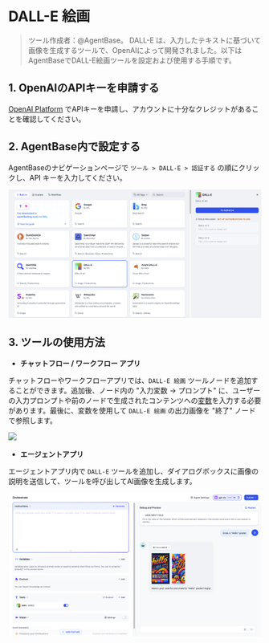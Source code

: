 # DALL-E 絵画

> ツール作成者：@AgentBase。
DALL-E は、入力したテキストに基づいて画像を生成するツールで、OpenAIによって開発されました。以下はAgentBaseでDALL-E絵画ツールを設定および使用する手順です。

## 1. OpenAIのAPIキーを申請する

[OpenAI Platform](https://platform.openai.com/) でAPIキーを申請し、アカウントに十分なクレジットがあることを確認してください。

## 2. AgentBase内で設定する

AgentBaseのナビゲーションページで `ツール > DALL-E > 認証する` の順にクリックし、API キーを入力してください。

![](../../../../img/tools-dalle.png)

## 3. ツールの使用方法

- **チャットフロー / ワークフロー アプリ**

チャットフローやワークフローアプリでは、`DALL-E 絵画` ツールノードを追加することができます。追加後、ノード内の "入力変数 → プロンプト" に、ユーザーの入力プロンプトや前のノードで生成されたコンテンツへの[変数](https://docs.agentbase.ai/v/ja-jp/guides/workflow/variables)を入力する必要があります。最後に、変数を使用して `DALL-E 絵画` の出力画像を "終了" ノードで参照します。

![](../../../../img/dalle3-node.png)

- **エージェントアプリ**

エージェントアプリ内で `DALL-E` ツールを追加し、ダイアログボックスに画像の説明を送信して、ツールを呼び出してAI画像を生成します。

![](../../../../img/agent-dalle3.png)